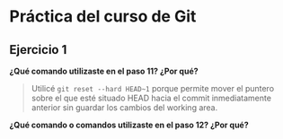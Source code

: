 # Práctica del curso de Git

## Ejercicio 1

**¿Qué comando utilizaste en el paso 11? ¿Por qué?**
> Utilicé `git reset --hard HEAD~1` porque permite mover el puntero sobre el que esté situado HEAD hacia el commit inmediatamente anterior sin guardar los cambios del working area.

**¿Qué comando o comandos utilizaste en el paso 12? ¿Por qué?**
